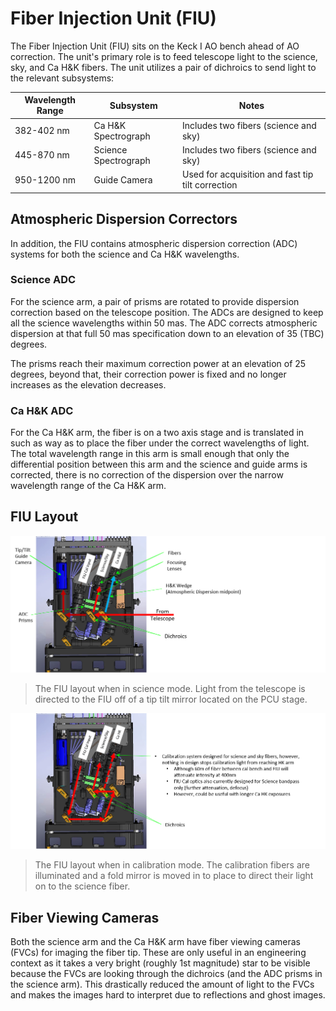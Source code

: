 # Fiber Injection Unit (FIU)

The Fiber Injection Unit (FIU) sits on the Keck I AO bench ahead of AO correction. The unit's primary role is to feed telescope light to the science, sky, and Ca H&K fibers. The unit utilizes a pair of dichroics to send light to the relevant subsystems:

| Wavelength Range | Subsystem | Notes |
| ---------------- | --------- | ----- |
| 382-402 nm | Ca H&K Spectrograph | Includes two fibers (science and sky)
| 445-870 nm | Science Spectrograph | Includes two fibers (science and sky)
| 950-1200 nm | Guide Camera | Used for acquisition and fast tip tilt correction

## Atmospheric Dispersion Correctors

In addition, the FIU contains atmospheric dispersion correction (ADC) systems for both the science and Ca H&K wavelengths.

### Science ADC

For the science arm, a pair of prisms are rotated to provide dispersion correction based on the telescope position. The ADCs are designed to keep all the science wavelengths within 50 mas.  The ADC corrects atmospheric dispersion at that full 50 mas specification down to an elevation of 35 (TBC) degrees.

The prisms reach their maximum correction power at an elevation of 25 degrees, beyond that, their correction power is fixed and no longer increases as the elevation decreases.


### Ca H&K ADC

For the Ca H&K arm, the fiber is on a two axis stage and is translated in such as way as to place the fiber under the correct wavelengths of light. The total wavelength range in this arm is small enough that only the differential position between this arm and the science and guide arms is corrected, there is no correction of the dispersion over the narrow wavelength range of the Ca H&K arm.

## FIU Layout

![Diagram showing the FIU components in science mode.](figures/FIU_science.png)
> The FIU layout when in science mode. Light from the telescope is directed to the FIU off of a tip tilt mirror located on the PCU stage.

![Diagram showing the FIU components in calibration mode.](figures/FIU_calibration.png)
> The FIU layout when in calibration mode. The calibration fibers are illuminated and a fold mirror is moved in to place to direct their light on to the science fiber. 

## Fiber Viewing Cameras

Both the science arm and the Ca H&K arm have fiber viewing cameras (FVCs) for imaging the fiber tip.  These are only useful in an engineering context as it takes a very bright (roughly 1st magnitude) star to be visible because the FVCs are looking through the dichroics (and the ADC prisms in the science arm).  This drastically reduced the amount of light to the FVCs and makes the images hard to interpret due to reflections and ghost images.